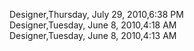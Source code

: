 ﻿Designer,Thursday, July 29, 2010,6:38 PM  Designer,Tuesday, June 8, 2010,4:18 AM  Designer,Tuesday, June 8, 2010,4:13 AM